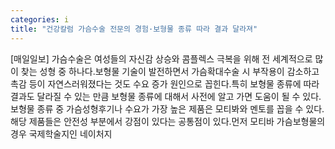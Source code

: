 ```yaml
---
categories: i
title: "건강칼럼 가슴수술 전문의 경험·보형물 종류 따라 결과 달라져"
---
```

[매일일보] 가슴수술은 여성들의 자신감 상승와 콤플렉스 극복을 위해 전 세계적으로 많이 찾는 성형 중 하나다.보형물 기술이 발전하면서 가슴확대수술 시 부작용이 감소하고 촉감 등이 자연스러워졌다는 것도 수요 증가 원인으로 꼽힌다.특히 보형물 종류에 따라 결과도 달라질 수 있는 만큼 보형물 종류에 대해서 사전에 알고 가면 도움이 될 수 있다.보형물 종류 중 가슴성형후기나 수요가 가장 높은 제품은 모티봐와 멘토를 꼽을 수 있다. 해당 제품들은 안전성 부분에서 강점이 있다는 공통점이 있다.먼저 모티바 가슴보형물의 경우 국제학술지인 네이처지